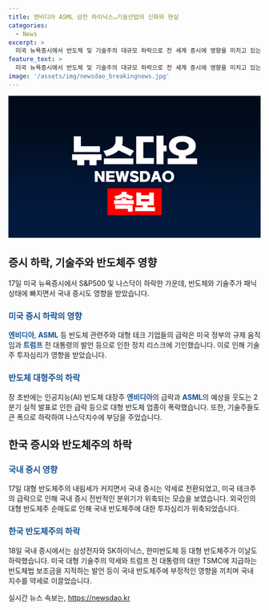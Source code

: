 ```yaml
---
title: 엔비디아 ASML 삼전 하이닉스…기술산업의 신화와 현실
categories:
  - News
excerpt: >
  미국 뉴욕증시에서 반도체 및 기술주의 대규모 하락으로 전 세계 증시에 영향을 미치고 있는 가운데, 미국의 정치 리스크가 주요 원인으로 지목되고 있다. 바이든 행정부의 중국 반도체 기술 수출 제재 강화 및 트럼프 전 대통령의 대만에 대한 반도체법 지원금 발언이 투자심리를 위축시키며 국내 증시도 약세를 보이고 있다. 특히 대형 기술주 및 반도체 대형주의 하락세가 지속되고 있으며, 향후 금리 인하 가능성에 따른 투자심리 이동 가능성도 우려되고 있다. (단어 수: 98, 글자 수: 579)
feature_text: >
  미국 뉴욕증시에서 반도체 및 기술주의 대규모 하락으로 전 세계 증시에 영향을 미치고 있는 가운데, 미국의 정치 리스크가 주요 원인으로 지목되고 있다. 바이든 행정부의 중국 반도체 기술 수출 제재 강화 및 트럼프 전 대통령의 대만에 대한 반도체법 지원금 발언이 투자심리를 위축시키며 국내 증시도 약세를 보이고 있다. 특히 대형 기술주 및 반도체 대형주의 하락세가 지속되고 있으며, 향후 금리 인하 가능성에 따른 투자심리 이동 가능성도 우려되고 있다. (단어 수: 98, 글자 수: 579)
image: '/assets/img/newsdao_breakingnews.jpg'
---
```


<p><img src="/assets/img/newsdao_breakingnews.jpg" alt="firstkoreanews 속보" /></p>

<h2 data-ke-size="size26">증시 하락, 기술주와 반도체주 영향</h2>

<p data-ke-size="size16">17일 미국 뉴욕증시에서 S&P500 및 나스닥이 하락한 가운데, 반도체와 기술주가 패닉상태에 빠지면서 국내 증시도 영향을 받았습니다.</p>

<h3><b><span style="color: #1a5490;">미국 증시 하락의 영향</span></b></h3>

<p data-ke-size="size16"><b><span style="color: #1a5490;">엔비디아</span></b>, <b><span style="color: #1a5490;">ASML</span></b> 등 반도체 관련주와 대형 테크 기업들의 급락은 미국 정부의 규제 움직임과 <b><span style="color: #1a5490;">트럼프</span></b> 전 대통령의 발언 등으로 인한 정치 리스크에 기인했습니다. 이로 인해 기술주 투자심리가 영향을 받았습니다.</p>

<h3><b><span style="color: #1a5490;">반도체 대형주의 하락</span></b></h3>

<p data-ke-size="size16">장 초반에는 인공지능(AI) 반도체 대장주 <b><span style="color: #1a5490;">엔비디아</span></b>의 급락과 <b><span style="color: #1a5490;">ASML</span></b>의 예상을 웃도는 2분기 실적 발표로 인한 급락 등으로 대형 반도체 업종이 폭락했습니다. 또한, 기술주들도 큰 폭으로 하락하여 나스닥지수에 부담을 주었습니다.</p>

<h2 data-ke-size="size26">한국 증시와 반도체주의 하락</h2>

<h3><b><span style="color: #1a5490;">국내 증시 영향</span></b></h3>

<p data-ke-size="size16">17일 대형 반도체주의 내림세가 커지면서 국내 증시는 약세로 전환되었고, 미국 테크주의 급락으로 인해 국내 증시 전반적인 분위기가 위축되는 모습을 보였습니다. 외국인의 대형 반도체주 순매도로 인해 국내 반도체주에 대한 투자심리가 위축되었습니다.</p>

<h3><b><span style="color: #1a5490;">한국 반도체주의 하락</span></b></h3>

<p data-ke-size="size16">18일 국내 증시에서는 삼성전자와 SK하이닉스, 한미반도체 등 대형 반도체주가 이날도 하락했습니다. 미국 대형 기술주의 약세와 트럼프 전 대통령의 대만 TSMC에 지급하는 반도체법 보조금을 지적하는 발언 등이 국내 반도체주에 부정적인 영향을 끼치며 국내 지수를 약세로 이끌었습니다.</p>
실시간 뉴스 속보는, <a href="https://newsdao.kr" rel="dofollow">https://newsdao.kr</a>


